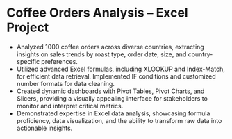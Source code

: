 # Coffee Orders Analysis – Excel Project
* Analyzed 1000 coffee orders across diverse countries, extracting insights on sales trends by roast type, order date, size, and country-specific preferences.
* Utilized advanced Excel formulas, including XLOOKUP and Index-Match, for efficient data retrieval. Implemented IF conditions and customized number formats for data cleaning.
* Created dynamic dashboards with Pivot Tables, Pivot Charts, and Slicers, providing a visually appealing interface for stakeholders to monitor and interpret critical metrics.
* Demonstrated expertise in Excel data analysis, showcasing formula proficiency, data visualization, and the ability to transform raw data into actionable insights.
